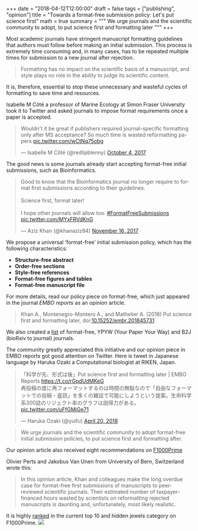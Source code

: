 +++
date = "2018-04-12T12:00:00"
draft = false
tags = ["publishing", "opinion"]
title = "Towards a format-free submission policy: Let's put science first"
math = true
summary = """
We urge journals and the scientific community to adopt, to put science first and formatting later
"""
+++

Most academic journals have stringent manuscript formatting guidelines that authors must follow before making an initial submission. This process is extremely time consuming and, in many cases, has to be repeated multiple times for submission to a new journal after rejection.

>Formatting has no impact on the scientific basis of a manuscript, and style plays no role in the ability to judge its scientific content.

It is, therefore, essential to stop these unnecessary and wasteful cycles of formatting to save time and resources.

Isabelle M Côté a professor of Marine Ecology at Simon Fraser University took it to Twitter and asked journals to impose format requirements once a paper is accepted.

<blockquote class="twitter-tweet" data-cards="hidden" data-lang="en"><p lang="en" dir="ltr">Wouldn&#39;t it be great if publishers required journal-specific formatting only after MS acceptance? So much time is wasted reformatting papers <a href="https://t.co/wCtNq75obg">pic.twitter.com/wCtNq75obg</a></p>&mdash; Isabelle M Côté (@redlipblenny) <a href="https://twitter.com/redlipblenny/status/915382785266802688?ref_src=twsrc%5Etfw">October 4, 2017</a></blockquote>
<script async src="https://platform.twitter.com/widgets.js" charset="utf-8"></script>

The good news is some journals already start accepting format-free initial submissions, such as Bioinformatics.

<blockquote class="twitter-tweet" data-cards="hidden" data-lang="en"><p lang="en" dir="ltr">Good to know that the Bioinformatics journal no longer require to format first submissions according to their guidelines.<br><br>Science first, format later! <br><br>I hope other journals will allow too. <a href="https://twitter.com/hashtag/FormatFreeSubmissions?src=hash&amp;ref_src=twsrc%5Etfw">#FormatFreeSubmissions</a> <a href="https://t.co/MYxFRVdKnG">pic.twitter.com/MYxFRVdKnG</a></p>&mdash; Aziz Khan (@khanaziz84) <a href="https://twitter.com/khanaziz84/status/931310161591001088?ref_src=twsrc%5Etfw">November 16, 2017</a></blockquote>
<script async src="https://platform.twitter.com/widgets.js" charset="utf-8"></script>

We propose a universal ‘format-free’ initial submission policy, which has the following characteristics:

* **Structure-free abstract**
* **Order-free sections**
* **Style-free references**
* **Format-free figures and tables**
* **Format-free manuscript file**

For more details, read our policy piece on format-free, which just appeared in the journal _EMBO reports_ as an opinion article.

>Khan A., Montenegro-Montero A., and Mathelier A. (2018) Put science first and formatting later, doi:[10.15252/embr.201845731 ](https://doi.org/10.15252/embr.201845731)

We also created a [list](https://asntech.github.io/format-free-journals/) of format-free, YPYW (Your Paper Your Way) and B2J (bioRxiv to journal) journals.

The community greatly appreciated this initiative and our opinion piece in EMBO reports got good attention on Twitter. Here is tweet in Japanese language by Haruka Ozaki a Computational biologist at RIKEN, Japan. 
<blockquote class="twitter-tweet" data-lang="en"><p lang="ja" dir="ltr">「科学が先、形式は後」Put science first and formatting later | EMBO Reports <a href="https://t.co/rGpdUdMKeG">https://t.co/rGpdUdMKeG</a><br>再投稿の度に再フォーマットするのは時間の無駄なので「自由なフォーマットでの投稿・査読」を多くの雑誌で可能にしようという提案。生命科学系300誌のリジェクト率のグラフは説得力がある。 <a href="https://t.co/uFfGMiGe71">pic.twitter.com/uFfGMiGe71</a></p>&mdash; Haruka Ozaki (@yuifu) <a href="https://twitter.com/yuifu/status/987294091837763585?ref_src=twsrc%5Etfw">April 20, 2018</a></blockquote>
<script async src="https://platform.twitter.com/widgets.js" charset="utf-8"></script>

>We urge journals and the scientific community to adopt format-free initial submission policies, to put science first and formatting after.


Our opinion article also received eight recommendations on [F1000Prime](https://f1000.com/prime/733031605?key=QuhHHVzZ1WVOhqq)

Olivier Perts and Jakobus Van Unen from University of Bern, Switzerland wrote this:

>In this opinion article, Khan and colleagues make the long overdue case for format-free first submissions of manuscripts to peer-reviewed scientific journals. Their estimated number of taxpayer-financed hours wasted by scientists on reformatting rejected manuscripts is daunting and, unfortunately, most likely realistic.

It is highly [ranked](https://f1000.com/prime/rankings) in the current top 10 and hidden jewels category on F1000Prime.
![](https://blog.f1000.com/wp-content/uploads/2018/07/Copy-of-Copy-of-Copy-of-A-method-for-the-acute-and-rapid-degradation-of-endogenous-proteins-12-480x320.png)



